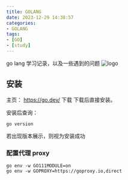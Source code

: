 ```yaml
---
title: GOLANG
date: 2023-12-29 14:38:57
categories: 
- GOLANG
tags: 
- [GO]
- [study]
---
```


go lang 学习记录，以及一些遇到的问题
![logo](logo.jpg)

<!-- more -->

## 安装
主页：  https://go.dev/  下载
下载后直接安装。

安装后查询： 
``` shell
go version
```
若出现版本展示，则视为安装成功

### 配置代理 proxy
``` shell
go env -w GO111MODULE=on
go env -w GOPROXY=https://goproxy.io,direct
```
